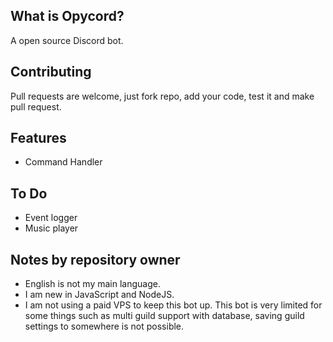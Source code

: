 ## What is Opycord?
A open source Discord bot.

## Contributing
Pull requests are welcome, just fork repo, add your code, test it and make pull request.

## Features
- Command Handler

## To Do
- Event logger
- Music player

## Notes by repository owner
- English is not my main language.
- I am new in JavaScript and NodeJS.
- I am not using a paid VPS to keep this bot up. This bot is very limited for some things such as multi guild support with database, saving guild settings to somewhere is not possible.